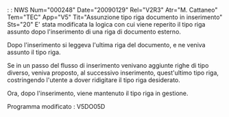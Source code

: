  :  : NWS Num="000248" Date="20090129" Rel="V2R3" Atr="M. Cattaneo" Tem="TEC" App="V5" Tit="Assunzione tipo riga documento in inserimento" Sts="20"
E' stata modificata la logica con cui viene reperito il tipo riga assunto dopo l'inserimento di una riga di documento esterno.

Dopo l'inserimento si leggeva l'ultima riga del documento, e ne veniva assunto il tipo riga.

Se in un passo del flusso di inserimento venivano aggiunte righe di tipo diverso, veniva proposto,
al successivo inserimento, quest'ultimo tipo riga, costringendo l'utente a dover ridigitare il tipo
riga desiderato.

Ora, dopo l'inserimento, viene mantenuto il tipo riga in gestione.

Programma modificato : 
V5DO05D

